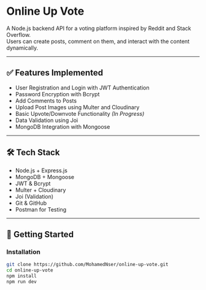 # Online Up Vote

A Node.js backend API for a voting platform inspired by Reddit and Stack Overflow.  
Users can create posts, comment on them, and interact with the content dynamically.

---

## ✅ Features Implemented

- User Registration and Login with JWT Authentication  
- Password Encryption with Bcrypt  
- Add Comments to Posts  
- Upload Post Images using Multer and Cloudinary  
- Basic Upvote/Downvote Functionality *(In Progress)*  
- Data Validation using Joi  
- MongoDB Integration with Mongoose  

---

## 🛠️ Tech Stack

- Node.js + Express.js  
- MongoDB + Mongoose  
- JWT & Bcrypt  
- Multer + Cloudinary  
- Joi (Validation)  
- Git & GitHub  
- Postman for Testing  

---

## 🚀 Getting Started

### Installation

```bash
git clone https://github.com/MohamedNser/online-up-vote.git
cd online-up-vote
npm install
npm run dev
